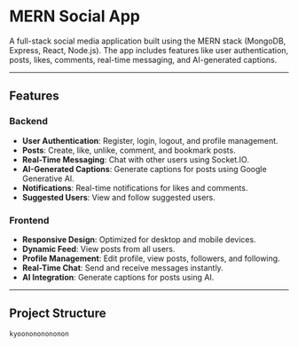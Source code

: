 # MERN Social App

A full-stack social media application built using the MERN stack (MongoDB, Express, React, Node.js). The app includes features like user authentication, posts, likes, comments, real-time messaging, and AI-generated captions.

---

## Features

### Backend
- **User Authentication**: Register, login, logout, and profile management.
- **Posts**: Create, like, unlike, comment, and bookmark posts.
- **Real-Time Messaging**: Chat with other users using Socket.IO.
- **AI-Generated Captions**: Generate captions for posts using Google Generative AI.
- **Notifications**: Real-time notifications for likes and comments.
- **Suggested Users**: View and follow suggested users.

### Frontend
- **Responsive Design**: Optimized for desktop and mobile devices.
- **Dynamic Feed**: View posts from all users.
- **Profile Management**: Edit profile, view posts, followers, and following.
- **Real-Time Chat**: Send and receive messages instantly.
- **AI Integration**: Generate captions for posts using AI.

---

## Project Structure
```
kyoonononononon

```